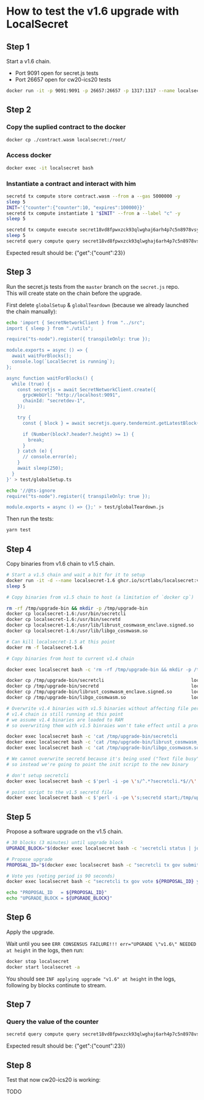 # How to test the v1.6 upgrade with LocalSecret

## Step 1

Start a v1.6 chain.

- Port 9091 open for secret.js tests
- Port 26657 open for cw20-ics20 tests

```bash
docker run -it -p 9091:9091 -p 26657:26657 -p 1317:1317 --name localsecret ghcr.io/scrtlabs/localsecret:v1.5.1-patch.3
```

## Step 2

### Copy the suplied contract to the docker

```bash
docker cp ./contract.wasm localsecret:/root/
```

### Access docker

```bash
docker exec -it localsecret bash
```

### Instantiate a contract and interact with him

```bash
secretd tx compute store contract.wasm --from a --gas 5000000 -y
sleep 5
INIT='{"counter":{"counter":10, "expires":100000}}'
secretd tx compute instantiate 1 "$INIT" --from a --label "c" -y
sleep 5

secretd tx compute execute secret18vd8fpwxzck93qlwghaj6arh4p7c5n8978vsyg '{"increment":{"addition": 13}}' --from a -y
sleep 5
secretd query compute query secret18vd8fpwxzck93qlwghaj6arh4p7c5n8978vsyg '{"get": {}}'
```

Expected result should be:
{"get":{"count":23}}

## Step 3

Run the secret.js tests from the `master` branch on the `secret.js` repo.  
This will create state on the chain before the upgrade.

First delete `globalSetup` & `globalTeardown` (because we already launched the chain manually):

```bash
echo 'import { SecretNetworkClient } from "../src";
import { sleep } from "./utils";

require("ts-node").register({ transpileOnly: true });

module.exports = async () => {
  await waitForBlocks();
  console.log(`LocalSecret is running`);
};

async function waitForBlocks() {
  while (true) {
    const secretjs = await SecretNetworkClient.create({
      grpcWebUrl: "http://localhost:9091",
      chainId: "secretdev-1",
    });

    try {
      const { block } = await secretjs.query.tendermint.getLatestBlock({});

      if (Number(block?.header?.height) >= 1) {
        break;
      }
    } catch (e) {
      // console.error(e);
    }
    await sleep(250);
  }
}' > test/globalSetup.ts
```

```bash
echo '//@ts-ignore
require("ts-node").register({ transpileOnly: true });

module.exports = async () => {};' > test/globalTeardown.js
```

Then run the tests:

```bash
yarn test
```

## Step 4

Copy binaries from v1.6 chain to v1.5 chain.

```bash
# Start a v1.5 chain and wait a bit for it to setup
docker run -it -d --name localsecret-1.6 ghcr.io/scrtlabs/localsecret:v1.6.0-rc.1
sleep 5

# Copy binaries from v1.5 chain to host (a limitation of `docker cp`)

rm -rf /tmp/upgrade-bin && mkdir -p /tmp/upgrade-bin
docker cp localsecret-1.6:/usr/bin/secretcli                                /tmp/upgrade-bin
docker cp localsecret-1.6:/usr/bin/secretd                                  /tmp/upgrade-bin
docker cp localsecret-1.6:/usr/lib/librust_cosmwasm_enclave.signed.so       /tmp/upgrade-bin
docker cp localsecret-1.6:/usr/lib/libgo_cosmwasm.so                        /tmp/upgrade-bin

# Can kill localsecret-1.5 at this point
docker rm -f localsecret-1.6

# Copy binaries from host to current v1.4 chain

docker exec localsecret bash -c 'rm -rf /tmp/upgrade-bin && mkdir -p /tmp/upgrade-bin'

docker cp /tmp/upgrade-bin/secretcli                                localsecret:/tmp/upgrade-bin
docker cp /tmp/upgrade-bin/secretd                                  localsecret:/tmp/upgrade-bin
docker cp /tmp/upgrade-bin/librust_cosmwasm_enclave.signed.so       localsecret:/tmp/upgrade-bin
docker cp /tmp/upgrade-bin/libgo_cosmwasm.so                        localsecret:/tmp/upgrade-bin

# Overwrite v1.4 binaries with v1.5 binaries without affecting file permissions
# v1.4 chain is still running at this point
# we assume v1.4 binaries are loaded to RAM
# so overwriting them with v1.5 binraies won't take effect until a process restart

docker exec localsecret bash -c 'cat /tmp/upgrade-bin/secretcli                                > /usr/bin/secretcli'
docker exec localsecret bash -c 'cat /tmp/upgrade-bin/librust_cosmwasm_enclave.signed.so       > /usr/lib/librust_cosmwasm_enclave.signed.so'
docker exec localsecret bash -c 'cat /tmp/upgrade-bin/libgo_cosmwasm.so                        > /usr/lib/libgo_cosmwasm.so'

# We cannot overwrite secretd because it's being used ("Text file busy")
# so instead we're going to point the init script to the new binary

# don't setup secretcli
docker exec localsecret bash -c $'perl -i -pe \'s/^.*?secretcli.*$//\' bootstrap_init.sh'

# point script to the v1.5 secretd file
docker exec localsecret bash -c $'perl -i -pe \'s;secretd start;/tmp/upgrade-bin/secretd start;\' bootstrap_init.sh'
```

## Step 5

Propose a software upgrade on the v1.5 chain.

```bash
# 30 blocks (3 minutes) until upgrade block
UPGRADE_BLOCK="$(docker exec localsecret bash -c 'secretcli status | jq "(.SyncInfo.latest_block_height | tonumber) + 30"')"

# Propose upgrade
PROPOSAL_ID="$(docker exec localsecret bash -c "secretcli tx gov submit-proposal software-upgrade v1.6 --upgrade-height $UPGRADE_BLOCK --title blabla --description yolo --deposit 100000000uscrt --from a -y -b block | jq '.logs[0].events[] | select(.type == \"submit_proposal\") | .attributes[] | select(.key == \"proposal_id\") | .value | tonumber'")"

# Vote yes (voting period is 90 seconds)
docker exec localsecret bash -c "secretcli tx gov vote ${PROPOSAL_ID} yes --from a -y -b block"

echo "PROPOSAL_ID   = ${PROPOSAL_ID}"
echo "UPGRADE_BLOCK = ${UPGRADE_BLOCK}"
```

## Step 6

Apply the upgrade.

Wait until you see `ERR CONSENSUS FAILURE!!! err="UPGRADE \"v1.6\" NEEDED at height` in the logs, then run:

```bash
docker stop localsecret
docker start localsecret -a
```

You should see `INF applying upgrade "v1.6" at height` in the logs, following by blocks continute to stream.

## Step 7

### Query the value of the counter

```bash
secretd query compute query secret18vd8fpwxzck93qlwghaj6arh4p7c5n8978vsyg '{"get": {}}'
```

Expected result should be:
{"get":{"count":23}}

## Step 8

Test that now cw20-ics20 is working:

TODO
